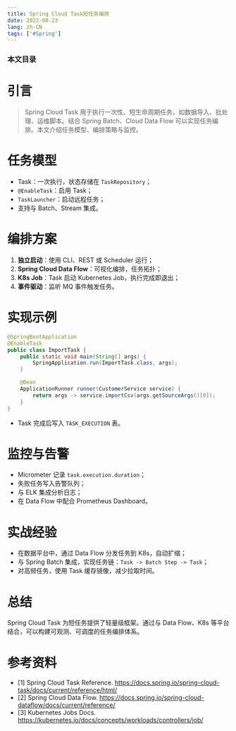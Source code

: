 ```yaml
---
title: Spring Cloud Task短任务编排
date: 2022-08-23
lang: zh-CN
tags: ['#Spring']
---
```


### 本文目录
<!-- toc -->

# 引言
> Spring Cloud Task 用于执行一次性、短生命周期任务，如数据导入、批处理、运维脚本。结合 Spring Batch、Cloud Data Flow 可以实现任务编排。本文介绍任务模型、编排策略与监控。

# 任务模型
- Task：一次执行，状态存储在 `TaskRepository`；
- `@EnableTask`：启用 Task；
- `TaskLauncher`：启动远程任务；
- 支持与 Batch、Stream 集成。

# 编排方案
1. **独立启动**：使用 CLI、REST 或 Scheduler 运行；
2. **Spring Cloud Data Flow**：可视化编排，任务拓扑；
3. **K8s Job**：Task 启动 Kubernetes Job，执行完成即退出；
4. **事件驱动**：监听 MQ 事件触发任务。

# 实现示例
```java
@SpringBootApplication
@EnableTask
public class ImportTask {
    public static void main(String[] args) {
        SpringApplication.run(ImportTask.class, args);
    }

    @Bean
    ApplicationRunner runner(CustomerService service) {
        return args -> service.importCsv(args.getSourceArgs()[0]);
    }
}
```
- Task 完成后写入 `TASK_EXECUTION` 表。

# 监控与告警
- Micrometer 记录 `task.execution.duration`；
- 失败任务写入告警队列；
- 与 ELK 集成分析日志；
- 在 Data Flow 中配合 Prometheus Dashboard。

# 实战经验
- 在数据平台中，通过 Data Flow 分发任务到 K8s，自动扩缩；
- 与 Spring Batch 集成，实现任务链：`Task -> Batch Step -> Task`；
- 对高频任务，使用 Task 缓存镜像，减少拉取时间。

# 总结
Spring Cloud Task 为短任务提供了轻量级框架。通过与 Data Flow、K8s 等平台结合，可以构建可观测、可调度的任务编排体系。

# 参考资料
- [1] Spring Cloud Task Reference. https://docs.spring.io/spring-cloud-task/docs/current/reference/html/
- [2] Spring Cloud Data Flow. https://docs.spring.io/spring-cloud-dataflow/docs/current/reference/
- [3] Kubernetes Jobs Docs. https://kubernetes.io/docs/concepts/workloads/controllers/job/
